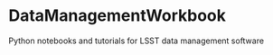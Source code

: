 DataManagementWorkbook
====================

Python notebooks and tutorials for LSST data management software
